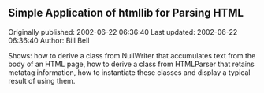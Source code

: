 ## Simple Application of htmllib for Parsing HTML

Originally published: 2002-06-22 06:36:40
Last updated: 2002-06-22 06:36:40
Author: Bill Bell

Shows: how to derive a class from NullWriter that accumulates text from the body of an HTML page, how to derive a class from HTMLParser that retains metatag information, how to instantiate these classes and display a typical result of using them.